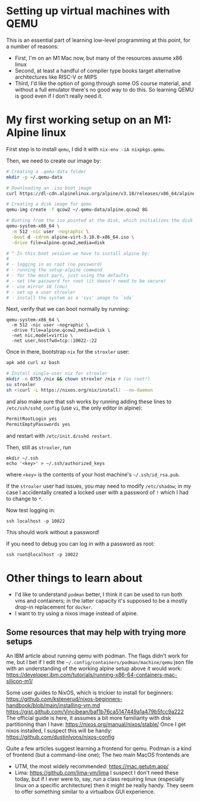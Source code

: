# Setting up virtual machines with QEMU

This is an essential part of learning low-level
programming at this point, for a number of reasons:
- First, I'm on an M1 Mac now, but many of the resources
  assume x86 linux
- Second, at least a handful of compiler type books target
  alternative architectures like RISC-V or MIPS
- Third, I'd like the option of going through some OS course
  material, and without a full emulator there's no good way
  to do this. So learning QEMU is good even if I don't really
  need it.
  
  
# My first working setup on an M1: Alpine linux

First step is to install `qemu`, I did it with
`nix-env -iA nixpkgs.qemu`.

Then, we need to create our image by:
```bash
# Creating a .qemu-data folder
mkdir -p ~/.qemu-data

# Downloading an .iso boot image
curl https://dl-cdn.alpinelinux.org/alpine/v3.18/releases/x86_64/alpine-virt-3.18.0-x86_64.iso -o ~/.qemu-data/alpine-virt-3.18.0-x86_64.iso

# Creating a disk image for qemu
qemu-img create -f qcow2 ~/.qemu-data/alpine.qcow2 8G

# Booting from the iso pointed at the disk, which initializes the disk
qemu-system-x86_64 \
  -m 512 -nic user -nographic \
  -boot d -cdrom alpine-virt-3.18.0-x86_64.iso \
  -drive file=alpine.qcow2,media=disk

# ^ In this boot session we have to install alpine by:
#
# - logging in as root (no password)
# - running the setup-alpine command
# - for the most part, just using the defaults
# - set the password for root (it doesn't need to be secure)
# - use mirror 18 (cmu)
# - set up a user stroxler
# - install the system as a 'sys' image to `sda`
```

Next, verify that we can boot normally by running:
```
qemu-system-x86_64 \
  -m 512 -nic user -nographic \
  -drive file=alpine.qcow2,media=disk \
  -net nic,model=virtio \
  -net user,hostfwd=tcp::10022-:22
```

Once in there, bootstrap `nix` for the `stroxler` user:
```bash
apk add curl xz bash

# Install single-user nix for stroxler
mkdir -m 0755 /nix && chown stroxler /nix # (as root!)
su stroxler
sh <(curl -L https://nixos.org/nix/install) --no-daemon
```

and also make sure that ssh works by running adding these lines
to `/etc/ssh/sshd_config` (use `vi`, the only editor in alpine):
```bash
PermitRootLogin yes
PermitEmptyPasswords yes
```
and restart with `/etc/init.d/sshd restart`.

Then, still as `stroxler`, run
```
mkdir ~/.ssh
echo '<key>' > ~/.ssh/authorized_keys
```
where `<key>` is the contents of your host machine's
`~/.ssh/id_rsa.pub`.

If the `stroxler` user had issues, you may need to modify
`/etc/shadow`; in my case I accidentally created a locked user
with a password of `!` which I had to change to `*`.

Now test logging in:
```
ssh localhost -p 10022
```
This should work without a password!

If you need to debug you can log in with a password as root:
```
ssh root@localhost -p 10022
```


# Other things to learn about

- I'd like to understand `podman` better, I think it can be used to
  run both vms and containers; in the latter capacity it's supposed
  to be a mostly drop-in replacement for `docker`.
- I want to try using a nixos image instead of alpine.


## Some resources that may help with trying more setups

An IBM article about running qemu with podman. The flags didn't work
for me, but I bet if I edit the `~/.config/containers/podman/machine/qemu`
json file with an understanding of the working alpine setup above it
would work:
https://developer.ibm.com/tutorials/running-x86-64-containers-mac-silicon-m1/


Some user guides to NixOS, which is trickier to install for beginners:
https://github.com/kstenerud/nixos-beginners-handbook/blob/main/installing-vm.md
https://gist.github.com/Vincibean/baf1b76ca5147449a1a479b5fcc9a222
The official guide is here, it assumes a bit more familiarity with
disk partitioning than I have:
https://nixos.org/manual/nixos/stable/
Once I get nixos installed, I suspect this will be handy:
https://github.com/dustinlyons/nixos-config

Quite a few articles suggest learning a frontend for qemu. Podman is a
kind of frontend (but a command-line one); The two main MacOS
frontends are
  - UTM, the most widely recommended: https://mac.getutm.app/
  - Lima: https://github.com/lima-vm/lima
I suspect I don't need these today, but if I ever were to, say, run
a class requiring linux (especially linux on a specific architecture)
then it might be really handy. They seem to offer something similar to
a virtualbox GUI experience.
